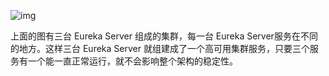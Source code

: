 ![img](https://pcc.huitogo.club/z0/ab97522f59c6477bb595c8cf6554037f.png)

上面的图有三台 Eureka Server 组成的集群，每一台 Eureka Server服务在不同的地方。这样三台 Eureka Server 就组建成了一个高可用集群服务，只要三个服务有一个能一直正常运行，就不会影响整个架构的稳定性。
